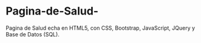 # Pagina-de-Salud-
Pagina de Salud echa en HTML5, con CSS, Bootstrap, JavaScript, JQuery y Base de Datos (SQL).
